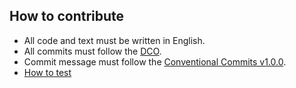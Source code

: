 ## How to contribute

- All code and text must be written in English.
- All commits must follow the [DCO](https://developercertificate.org/).
- Commit message must follow the [Conventional Commits v1.0.0](https://www.conventionalcommits.org/en/v1.0.0/).
- [How to test](./test.md)
